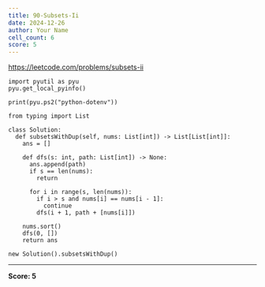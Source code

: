 ```yaml
---
title: 90-Subsets-Ii
date: 2024-12-26
author: Your Name
cell_count: 6
score: 5
---
```


https://leetcode.com/problems/subsets-ii


```
import pyutil as pyu
pyu.get_local_pyinfo()
```


```
print(pyu.ps2("python-dotenv"))
```


```
from typing import List
```


```
class Solution:
  def subsetsWithDup(self, nums: List[int]) -> List[List[int]]:
    ans = []

    def dfs(s: int, path: List[int]) -> None:
      ans.append(path)
      if s == len(nums):
        return

      for i in range(s, len(nums)):
        if i > s and nums[i] == nums[i - 1]:
          continue
        dfs(i + 1, path + [nums[i]])

    nums.sort()
    dfs(0, [])
    return ans
```


```
new Solution().subsetsWithDup()
```


---
**Score: 5**